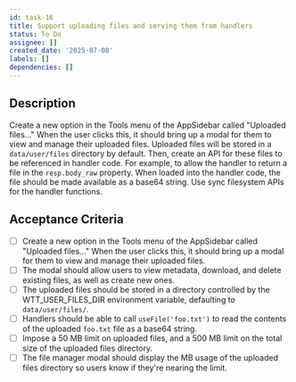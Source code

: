 ```yaml
---
id: task-16
title: Support uploading files and serving them from handlers
status: To Do
assignee: []
created_date: '2025-07-08'
labels: []
dependencies: []
---
```


## Description

Create a new option in the Tools menu of the AppSidebar called "Uploaded files..." When the user clicks this, it should bring up a modal for them to view and manage their uploaded files. Uploaded files will be stored in a `data/user/files` directory by default. Then, create an API for these files to be referenced in handler code. For example, to allow the handler to return a file in the `resp.body_raw` property. When loaded into the handler code, the file should be made available as a base64 string. Use sync filesystem APIs for the handler functions.

## Acceptance Criteria

- [ ] Create a new option in the Tools menu of the AppSidebar called "Uploaded files..." When the user clicks this, it should bring up a modal for them to view and manage their uploaded files.
- [ ] The modal should allow users to view metadata, download, and delete existing files, as well as create new ones.
- [ ] The uploaded files should be stored in a directory controlled by the WTT_USER_FILES_DIR environment variable, defaulting to `data/user/files/`.
- [ ] Handlers should be able to call `useFile('foo.txt')` to read the contents of the uploaded `foo.txt` file as a base64 string.
- [ ] Impose a 50 MB limit on uploaded files, and a 500 MB limit on the total size of the uploaded files directory.
- [ ] The file manager modal should display the MB usage of the uploaded files directory so users know if they're nearing the limit.